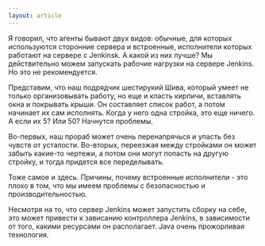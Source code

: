 ```yaml
---
layout: article
---
```

Я говорил, что агенты бывают двух видов: обычные, для которых используются сторонние сервера и встроенные, исполнители которых работают на сервере с Jenkinsk. А какой из них лучше? Мы действительно можем запускать рабочие нагрузки на сервере Jenkins. Но это не рекомендуется.

Представим, что наш подрядчик шестирукий Шива, который умеет не только организовывать работу, но еще и класть кирпичи, вставлять окна и покрывать крыши. Он составляет список работ, а потом начинает их сам исполнять. Когда у него одна стройка, это еще ничего. А если их 5? Или 50? Начнутся проблемы.

Во-первых, наш прораб может очень перенапрячься и упасть без чувств от усталости. Во-вторых, переезжая между стройками он может забыть какие-то чертежи, а потом они могут попасть на другую стройку, и тогда придется все переделывать.

Тоже самое и здесь. Причины, почему встроенные исполнители - это плохо в том, что мы имеем проблемы с безопасностью и производительностью.

Несмотря на то, что сервер Jenkins может запустить сборку на себе, это может привести к зависанию контроллера Jenkins, в зависимости от того, какими ресурсами он располагает. Java очень прожорливая технология.
